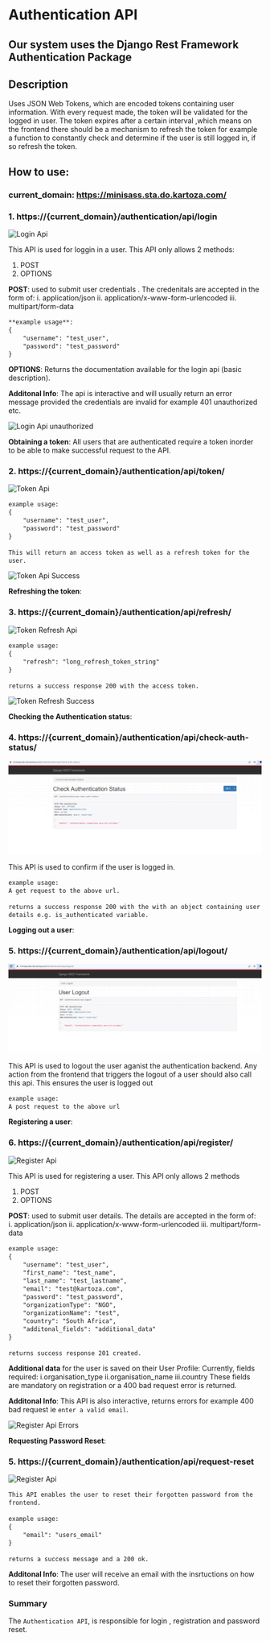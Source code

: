 # Authentication API

## Our system uses the Django Rest Framework Authentication Package

## Description
Uses JSON Web Tokens, which are encoded tokens containing user information. 
With every request made, the token will be validated for the logged in user.
The token expires after a certain interval ,which means on the frontend there should be a mechanism
to refresh the token for example a function to constantly check and determine if the user is still logged in, if so refresh the token.

## How to use:

### current_domain: https://minisass.sta.do.kartoza.com/ 

### 1. https://{current_domain}/authentication/api/login


![Login Api](./img/login_api.png)

This API is used for loggin in a user.
This API only allows 2 methods: 
1. POST
2. OPTIONS

 **POST**: used to submit user credentials . The credenitals are accepted in the form of:
    i. application/json
    ii. application/x-www-form-urlencoded
    iii. multipart/form-data

    **example usage**:
    {
        "username": "test_user",
        "password": "test_password"
    }

 **OPTIONS**: Returns the documentation available for the login api (basic description).

**Additonal Info**:
    The api is interactive and will usually return an error message provided the credentials 
    are invalid for example 401 unauthorized etc.

![Login Api unauthorized](./img/invalid_credentials.png)

**Obtaining a token**:
    All users that are authenticated require a token inorder to be able to make 
    successful request to the API.

### 2. https://{current_domain}/authentication/api/token/

![Token Api](./img/token_api.png)

    example usage:
    {
        "username": "test_user",
        "password": "test_password"
    }

    This will return an access token as well as a refresh token for the user.

![Token Api Success](./img/success_response_for_token_obtain.png)

**Refreshing the token**:

### 3. https://{current_domain}/authentication/api/refresh/

![Token Refresh Api](./img/token_refresh.png)

    example usage: 
    {
        "refresh": "long_refresh_token_string"
    }

    returns a success response 200 with the access token.

![Token Refresh Success](./img/success_response_token_obtain.png)

**Checking the Authentication status**:

### 4. https://{current_domain}/authentication/api/check-auth-status/

![Check Auth Api](./img/check_auth_status.png)

This API is used to confirm if the user is logged in.

    example usage: 
    A get request to the above url.

    returns a success response 200 with the with an object containing user details e.g. is_authenticated variable.

**Logging out a user**:

### 5. https://{current_domain}/authentication/api/logout/

![Logout API](./img/logout_user_api.png)

This API is used to logout the user aganist the authentication backend.
Any action from the frontend that triggers the logout of a user should also call this api. This ensures the user is logged out

    example usage: 
    A post request to the above url


**Registering a user**:

### 6. https://{current_domain}/authentication/api/register/

![Register Api](./img/registration_api.png)

This API is used for registering a user.
This API only allows 2 methods 
1. POST
2.  OPTIONS

**POST**: used to submit user details. The details are accepted in the form of:
    i. application/json
    ii. application/x-www-form-urlencoded
    iii. multipart/form-data

    example usage: 
    {
        "username": "test_user",
        "first_name": "test_name",
        "last_name": "test_lastname",
        "email": "test@kartoza.com",
        "password": "test_password",
        "organizationType": "NGO",
        "organizationName": "test",
        "country": "South Africa",
        "additonal_fields": "additional_data"
    }

    returns success response 201 created.

**Additional data** for the user is saved on their User Profile:
    Currently, fields required:
    i.organisation_type
    ii.organisation_name
    iii.country
    These fields are mandatory on registration or a 400 bad request error is returned.

**Additonal Info**:
    This API is also interactive, returns errors for example 
    400 bad request ie `enter a valid email`.

![Register Api Errors](./img/registration_errors.png)


**Requesting Password Reset**:

### 5. https://{current_domain}/authentication/api/request-reset

![Register Api](./img/request_password_reset.png)

    This API enables the user to reset their forgotten password from the frontend.

    example usage: 
    {
        "email": "users_email"
    }

    returns a success message and a 200 ok.

**Additonal Info**:
    The user will receive an email with the insrtuctions on how to reset their forgotten password.



### Summary

The `Authentication API`, is responsible for login , registration and password reset.
